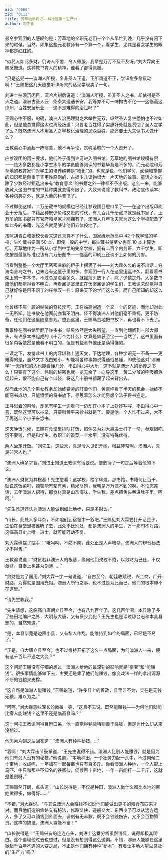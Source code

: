 ```yaml
---
aid: "0006"
zid: "0112"
title: 芳草地参观记——科技是第一生产力
author: 吹牛者
---
```


最令参观团的人感叹的是：芳草地的全职元老们一个个从早忙到晚，几乎没有闲下来的时候。当然，如果这些元老教师有一个算一个，看学生，尤其是看女学生的眼神都是红红的。

“似髡人如此多财，仍诲人不倦，令人佩服，我辈是万万不及不及呀。”刘大霖向王赐感慨道。这种教书育人的精神，谁看了都得佩服。

“只是这髡——澳洲人所授，全非圣人正道，正所谓道不正，学识愈多愈反动啊！”王赐把这几天随堂听课听来的话现学现卖了一句。

刘进士拈须沉闭目，沉吟片刻后说道：“澳洲人所授，虽非圣人之书，却依得是圣人之道。澳洲古圣人云：条条大道通长安，我等亦不可一味拘古不化——这临高这琼州，百姓安居乐业——这不是难得的治世吗？”

王赐心中不服，的确，澳洲人治民理财之术举世无双，纵然圣人复生恐怕也不过如此，但是他总觉得这太过离经叛道：只要老百姓得了实惠好处就是贯彻了圣人之学了么？既然澳洲人不用圣人之学教化治理的民众百姓，那还要士大夫读书人做什么？

王教谕心中涌起一阵寒意，他不再争论，丧魂落魄的一个人走开了。

应参观团的再三要求，他们终于得到许可进入图书馆。芳草地的图书馆规模有限——绝大多数都是小学生水平的学员能够阅读的书籍毕竟是不多的。而元老院和芳草地的教育家们对学生的培养纯粹是“物化”的，也就是说，他们学习、阅读和掌握的知识都是侧重于实用性原则的，占据少儿读物很大一片天地的故事、童话之类的除了少数经过甄选出来有“教育意义”的书籍之外一律都不予出版。这么一来，能够收藏入这图书馆的书籍种类就变得有限了。大致来说除了教科书、政治宣传读本、各种词典之外，就是大量的科普书了。

不过即使这样，二万册藏书的规模也已经让参观团目瞪口呆了——在这个出版印刷业十分落后，书籍品种既少价格又贵的时代，有几百几千册藏书就是藏书家了，上万册的图书那只有官府和皇家才能拥有了。澳洲人几年功夫就为这么个学校配备了如此多的书籍，光这点就足够让他们五体投地了。

按照胡青白和张校长看来这还真算不了什么，国家级示范高中 42 个教学班的学校，生均藏书要满 50 本，即使一般的中学，每生藏书量至少也有 10 本才算达标。芳草地作为一所从小学到中学的完全学校，拥有二百个内务班，六千学生，即使按照最低标准也该有六万册图书——临高的印刷业还谈不上如何的厉害。

当看到整整一个大厅里密密麻麻的柜子上摆满了书——刘大霖久久的说不出话：穷海南全岛之书，也未必有这屋子里的多。参观团一行人在这里逡巡许久，翻看着书架上的一本本书。不过总是没看多久，就摇摇头放下了，除了少数之外，大多数书籍他们都觉得看不明白。再看阅览室里正在伏案阅读的学生们，王教谕忽然觉得自己就好像是目不识丁的庄稼汉一样：原来天下的学问这么多，而自己所知的却这么少！

他曾经不屑一顾的髡贼的奇技淫巧，正在临高创造一个又一个的奇迹，而他却对此一无所知。连书放在他面前亦看不明白。怪不得澳洲人对他们毫不重视，更不防备，任他们在这里随意参观。想到这里，王赐痛苦地把书放下，再也看不下去了。

黄禀坤在图书馆里翻了许多书，结果依然是大失所望，一直到他翻阅到一部大部头，有许多本书组成的《十万个为什么》才算是如获至宝——当然了，这书里面有很多内容依然是他看不明白的，但是有些章节他还是读得懂的。

一读之下，发觉此书上的内容堪称上通天文，下达地理，各种学识无一不备——更难得的是，虽然文字浅白短小，却能将各种事物说得通俗易懂，即使他这对“澳洲学”一无所知的人也能看懂几分，不由得心中大乐：这不就是澳洲人的秘传之书么！只要有了这个，髡贼的秘密也就一览无余了！向导这里，黄二少爷的呼吸都急促起来，恨不能自己有个口袋，将这几十册书都藏了起来背出去。

然而此地的几个男女教务却始终紧紧的盯着他们，黄禀坤看了半天的机会，始终不能窃书成功，只能愤愤的将书放下，寻思着怎么才能另想个法子将书盗走。

正寻思着的时候，却见有学生一边看书一边却在小本子上抄抄写写，不由得心中一喜，既然这里可以抄录，只要叫黄平来抄书就是了。要是他一个人忙不过来，大不了再送二个小子来念书。

这天晚饭时候，王赐在食堂里排队打饭，照例又为刘大霖进士打了一份。参观团吃饭不要钱，但是和学生、教职工的饭菜一个水平，没有特殊优待。

两人坐定开饭。“刘先生，这些天，真是令人见识开阔，增益非常啊。澳洲人，真是非常人也。”

“澳洲人确多才智。”刘进士知道王教谕有话要说。便敷衍了一句之后等着他的下文。

“澳洲人财货为其根基！先生您看：这学校，楼宇辉煌，那书馆，书籍何止百千。就说这饭菜吧，顿顿能有荤有素，精米尽饱，我朝是万万做不到的啊。不怕您笑话，去年澳洲人招待，那食材真是山珍海味，学生我，差点把舌头吞进肚子里，呵呵。”

“先生难道还认为澳洲人能做到如此地步，只是多财么。”

“山长，此处人多耳杂，不如咱们到宿舍中一叙吧。”王赐见刘大霖要打开话匣子，生怕在食堂里被谁听了去，此处不比别处，都是澳洲人的学生，万一那句不对路，这临高县史上唯一进士，就可能万劫不复。

刘大霖确摆了摆手：“哦呵呵，不妨不妨，此处正是人声嘈杂，澳洲人的辨音秘法才不得售。”

王教谕说道：“财货若非澳洲人的根基，缘何他们孜孜不倦，以敛财为己任，不仅敛财，自奉上也甚为刻薄……”

“敛财是为了国用。”刘大霖一字一句说道，“自古至今，朝廷收赋税，兴工商，广开财路，为得就是国用充裕。澳洲人所行之事，也不过是为此而已。他们的根本却不在这里。”

“请先生教我。”

“先生请想，这临高自唐朝立县至今，也有八九百年了。这几百年间，本县除了多了些田地编户之外，大明与大唐，又有多少变化？王先生也是读过琼台志和本县县志的，自然知道。”

“是，本县毕竟是边陲小县，又有黎人作乱，能维持到如今的局面，已经是不易了。”

“正是，自大唐立县至今，也不过维持开拓了这么一点局面，为何澳洲人一来，便有这千百年不遇之大变？”

这个问题王赐没有仔细的想过，澳洲人给他的最深刻的影响就是“豪奢”和“能赚钱”。很多事情能够做下去，主要还是靠了他们能赚钱，像变戏法一样的拿出源源不断的钱粮来支撑。

“这自然是澳洲人能赚钱。”王赐说道，“许多县上的善政，县里非不为，实在是无钱无粮，难以为之。”

“呵呵，”刘大霖意味深长的微微一笑，“这且不去说。既然能赚钱——为何他们就能比旁人能赚钱？这里不还是临高县吗？”

这一问把王教谕问得目瞪口呆，他一直觉得髡贼特别善于赚钱，但是为什么却从来没想过。

他思索片刻之后回答道：“澳洲人有种种秘技……”

“着啊！”刘大霖击节鼓掌道，“王先生说得不错。澳洲人比别人能赚钱，就是因为他们有旁人没有的秘技。”他说道，“本地种田，一个壮劳力配一头牛，不过伺候二十亩地，收成呢，一年加在一起每亩也只有百多斤。你看澳洲人种地，一个人配上马匹、牛只和那些不知名的铁家伙，伺候百十亩地，一年一亩能打一二千斤，这就是差别呀。”

王赐豁然开朗，点头道：“山长说得是，不仅是种田，澳洲人做什么都比本地的百姓做得多，做得好……”

“不错，”刘大霖说。“与其说澳洲人会赚钱不如说他们能做出更多的粮食布匹来才对。而且他们造船修路又有秘法，修路又快，造船又大，东西少了可以从远方运入，多了又可以销售到外面去，调剂有无丰歉，既不会谷贱伤农，又不会百物腾贵，这样的搞法，澳洲人岂能不富！”

“山长说得是！”王赐兴奋的连连点头，刘进士这番分析虽然浅显，说得却极其明白。这个道理他过去也想过，但是没有想到得这么透彻。不错，澳洲人能够在这里掀起千百年不遇的大变之局，不正是他们拥有种种“秘术”，有着让本地人望尘莫及的“生产力”吗？
